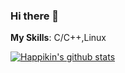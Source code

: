 ### Hi there 👋
<b>My Skills</b>: C/C++,Linux

[![Happikin's github stats](https://github-readme-stats.vercel.app/api?username=happikin&count_private=true&show_icons=true&theme=light&hide_rank=false)](https://github.com/happikin/github-readme-stats)

<!--
**happikin/happikin** is a ✨ _special_ ✨ repository because its `README.md` (this file) appears on your GitHub profile.

Here are some ideas to get you started:

- 🔭 I’m currently working on ...
- 🌱 I’m currently learning ...
- 👯 I’m looking to collaborate on ...
- 🤔 I’m looking for help with ...
- 💬 Ask me about ...
- 📫 How to reach me: ...
- 😄 Pronouns: ...
- ⚡ Fun fact: ...
-->
